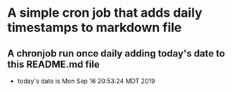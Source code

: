 A simple cron job that adds daily timestamps to markdown file
============================================================
## A chronjob run once daily adding today's date to this README.md file
* today's date is Mon Sep 16 20:53:24 MDT 2019
